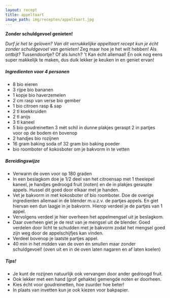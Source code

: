 ```yaml
---
layout: recept
title: appeltaart
image_path: img/recepten/appeltaart.jpg
---
```


**Zonder schuldgevoel genieten!**

*Durf je het te geloven? Van dit verrukkelijke appeltaart recept kun je écht zonder schuldgevoel van genieten!*
Zeg maar hoe je het wilt hebben! Als ontbijt? Tussendoortje? Of als lunch? 't Kan écht allemaal! Én ook nog eens super makkelijk te maken, dus duik lekker je keuken in en geniet ervan!

##### Ingredienten voor <span class="personen">4</span> personen
* <span class="volume">8</span> bio eieren
* <span class="volume">3</span> rijpe bio bananen
* <span class="volume">1</span> kopje bio haverzemelen
* <span class="volume">2</span> cm rasp van verse bio gember
* <span class="volume">1</span> bio citroen rasp & sap
* <span class="volume">2</span> tl koekkruiden
* <span class="volume">2</span> tl anijs
* <span class="volume">3</span> tl kaneel
* <span class="volume">5</span> bio goudreinetten <span class="volume">3</span> mét schil in dunne plakjes geraspt <span class="volume">2</span> in partjes voor op de bodem én bovenop
* <span class="volume">2</span> handjes bio rozijnen
* <span class="volume">16</span> gram baking soda of <span class="volume">32</span> gram bio baking poeder
*  bio roomboter of kokosboter om je bakvorm in te vetten

##### Bereidingswijze
* Verwarm de oven voor op 180 graden
* In een beslagkom doe je 1/2 deel van het citroensap met 1 theelepel kaneel, je handjes gedroogd fruit (noten) en de in plakjes geraspte appels. Hussel dit goed door elkaar met je handen.
* Vet je bakvorm in met kokosboter of bio roomboter.
Doe de overige ingredienten allemaal in de blender m.u.z.v. de partjes appels. En giet hiervan een dun laagje in je bakvorm. Hierop verdeel je de partjes van 1 appel.
* Vervolgens verdeel je hier overheen het appelmengsel uit je beslagkom.
* Daar overheen giet je de rest van je mengsel uit de blender. Goed verdelen door licht te schudden met je bakvorm zodat het mengsel goed zijn weg door de appelschijfjes kan vinden.
* Verdeel bovenop je laatste partjes appel.
* 40 min in het midden van de oven én smullen maar zonder schuldgevoel! (oven uit en in de oven laten nagaren en af laten koelen)

##### Tips!
* Je kunt de rozijnen natuurlijk ook vervangen door ander gedroogd fruit.
* Ook lekker met een hand (grof gehakte) gemengde noten er doorheen.
* Kies écht voor goudreinetten, hoe zuurder hoe beter!
* In plaats van invetten kun je ook kiezen voor bakpapier.
